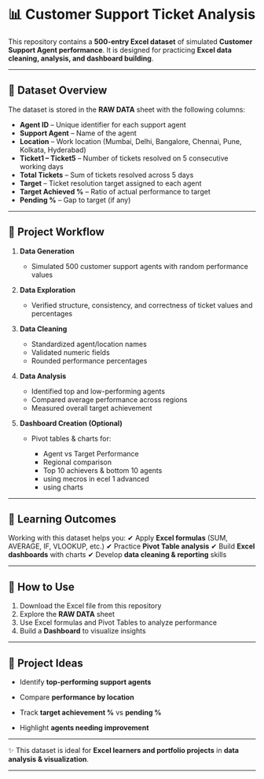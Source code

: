 
# 📊 Customer Support Ticket Analysis

This repository contains a **500-entry Excel dataset** of simulated **Customer Support Agent performance**. It is designed for practicing **Excel data cleaning, analysis, and dashboard building**.

---

## 📁 Dataset Overview

The dataset is stored in the **RAW DATA** sheet with the following columns:

* **Agent ID** – Unique identifier for each support agent
* **Support Agent** – Name of the agent
* **Location** – Work location (Mumbai, Delhi, Bangalore, Chennai, Pune, Kolkata, Hyderabad)
* **Ticket1 – Ticket5** – Number of tickets resolved on 5 consecutive working days
* **Total Tickets** – Sum of tickets resolved across 5 days
* **Target** – Ticket resolution target assigned to each agent
* **Target Achieved %** – Ratio of actual performance to target
* **Pending %** – Gap to target (if any)

---

## 🔄 Project Workflow

1. **Data Generation**

   * Simulated 500 customer support agents with random performance values

2. **Data Exploration**

   * Verified structure, consistency, and correctness of ticket values and percentages

3. **Data Cleaning**

   * Standardized agent/location names
   * Validated numeric fields
   * Rounded performance percentages

4. **Data Analysis**

   * Identified top and low-performing agents
   * Compared average performance across regions
   * Measured overall target achievement

5. **Dashboard Creation (Optional)**

   * Pivot tables & charts for:

     * Agent vs Target Performance
     * Regional comparison
     * Top 10 achievers & bottom 10 agents
     * using mecros in ecel 1 advanced 
     * using charts
       

---

## 🎯 Learning Outcomes

Working with this dataset helps you:
✔ Apply **Excel formulas** (SUM, AVERAGE, IF, VLOOKUP, etc.)
✔ Practice **Pivot Table analysis**
✔ Build **Excel dashboards** with charts
✔ Develop **data cleaning & reporting** skills

---

## 🚀 How to Use

1. Download the Excel file from this repository
2. Explore the **RAW DATA** sheet
3. Use Excel formulas and Pivot Tables to analyze performance
4. Build a **Dashboard** to visualize insights

---

## 📌 Project Ideas

* Identify **top-performing support agents**
  
* Compare **performance by location**
* Track **target achievement %** vs **pending %**
* Highlight **agents needing improvement**

---

✨ This dataset is ideal for **Excel learners and portfolio projects** in **data analysis & visualization**.

---

